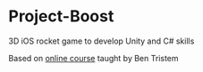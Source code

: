 # Project-Boost
3D iOS rocket game to develop Unity and C# skills

Based on [online course](https://www.udemy.com/course/unitycourse2/) taught by Ben Tristem 
